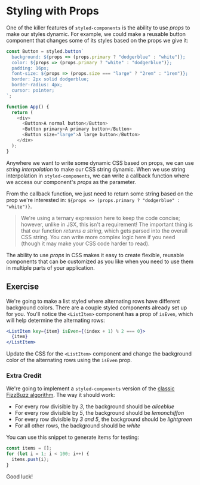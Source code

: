 # Styling with Props

One of the killer features of `styled-components` is the ability to use _props_
to make our styles dynamic. For example, we could make a reusable button
component that changes some of its styles based on the props we give it:

```js
const Button = styled.button`
  background: ${props => (props.primary ? "dodgerblue" : "white")};
  color: ${props => (props.primary ? "white" : "dodgerblue")};
  padding: 16px;
  font-size: ${props => (props.size === "large" ? "2rem" : "1rem")};
  border: 2px solid dodgerblue;
  border-radius: 4px;
  cursor: pointer;
`;

function App() {
  return (
    <div>
      <Button>A normal button</Button>
      <Button primary>A primary button</Button>
      <Button size="large">A large button</Button>
    </div>
  );
}
```

Anywhere we want to write some dynamic CSS based on props, we can use _string
interpolation_ to make our CSS string dynamic. When we use string interpolation
in `styled-components`, we can write a callback function where we access our
component's _props_ as the parameter.

From the callback function, we just need to return some string based on the prop
we're interested in: `${props => (props.primary ? "dodgerblue" : "white")}`.

> We're using a ternary expression here to keep the code concise; however,
> unlike in JSX, this isn't a requirement! The important thing is that our
> function _returns a string_, which gets parsed into the overall CSS string.
> You can write more complex logic here if you need (though it may make your CSS
> code harder to read).

The ability to use _props_ in CSS makes it easy to create flexible, reusable
components that can be customized as you like when you need to use them in
multiple parts of your application.

## Exercise

We're going to make a list styled where alternating rows have different
background colors. There are a couple styled components already set up for you.
You'll notice the `<ListItem>` component has a prop of `isEven`, which will help
determine the alternating rows:

```jsx
<ListItem key={item} isEven={(index + 1) % 2 === 0}>
  {item}
</ListItem>
```

Update the CSS for the `<ListItem>` component and change the background color of
the alternating rows using the `isEven` prop.

### Extra Credit

We're going to implement a `styled-components` version of the
[classic FizzBuzz algorithm](https://leetcode.com/problems/fizz-buzz/). The way
it should work:

- For every row divisible by _3_, the background should be _aliceblue_
- For every row divisible by _5_, the background should be _lemonchiffon_
- For every row divisible by _3 and 5_, the background should be _lightgreen_
- For all other rows, the background should be _white_

You can use this snippet to generate items for testing:

```jsx
const items = [];
for (let i = 1; i < 100; i++) {
  items.push(i);
}
```

Good luck!
